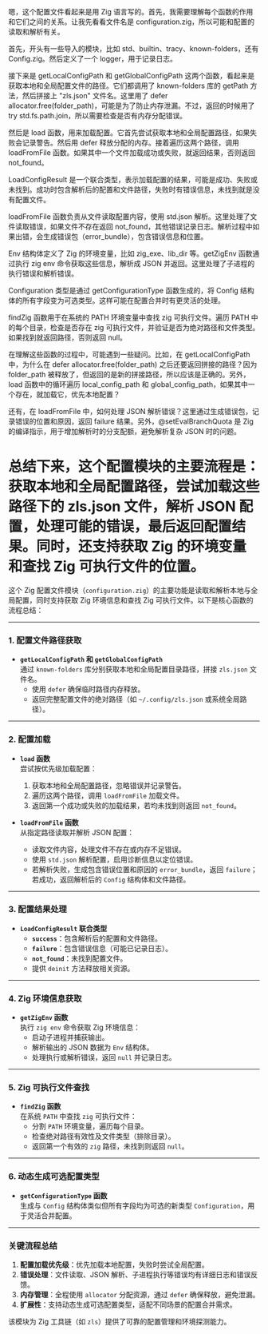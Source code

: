 嗯，这个配置文件看起来是用 Zig 语言写的。首先，我需要理解每个函数的作用和它们之间的关系。让我先看看文件名是 configuration.zig，所以可能和配置的读取和解析有关。

首先，开头有一些导入的模块，比如 std、builtin、tracy、known-folders，还有 Config.zig。然后定义了一个 logger，用于记录日志。

接下来是 getLocalConfigPath 和 getGlobalConfigPath 这两个函数，看起来是获取本地和全局配置文件的路径。它们都调用了 known-folders 库的 getPath 方法，然后拼接上 "zls.json" 文件名。这里用了 defer allocator.free(folder_path)，可能是为了防止内存泄漏。不过，返回的时候用了 try std.fs.path.join，所以需要检查是否有内存分配错误。

然后是 load 函数，用来加载配置。它首先尝试获取本地和全局配置路径，如果失败会记录警告。然后用 defer 释放分配的内存。接着遍历这两个路径，调用 loadFromFile 函数。如果其中一个文件加载成功或失败，就返回结果，否则返回 not_found。

LoadConfigResult 是一个联合类型，表示加载配置的结果，可能是成功、失败或未找到。成功时包含解析后的配置和文件路径，失败时有错误信息，未找到就是没有配置文件。

loadFromFile 函数负责从文件读取配置内容，使用 std.json 解析。这里处理了文件读取错误，如果文件不存在返回 not_found，其他错误记录日志。解析过程中如果出错，会生成错误包（error_bundle），包含错误信息和位置。

Env 结构体定义了 Zig 的环境变量，比如 zig_exe、lib_dir 等。getZigEnv 函数通过执行 zig env 命令获取这些信息，解析成 JSON 并返回。这里处理了子进程的执行错误和解析错误。

Configuration 类型是通过 getConfigurationType 函数生成的，将 Config 结构体的所有字段变为可选类型。这样可能在配置合并时有更灵活的处理。

findZig 函数用于在系统的 PATH 环境变量中查找 zig 可执行文件。遍历 PATH 中的每个目录，检查是否存在 zig 可执行文件，并验证是否为绝对路径和文件类型。如果找到就返回路径，否则返回 null。

在理解这些函数的过程中，可能遇到一些疑问。比如，在 getLocalConfigPath 中，为什么在 defer allocator.free(folder_path) 之后还要返回拼接的路径？因为 folder_path 被释放了，但返回的是新的拼接路径，所以应该是正确的。另外，load 函数中的循环遍历 local_config_path 和 global_config_path，如果其中一个存在，就加载它，优先本地配置？

还有，在 loadFromFile 中，如何处理 JSON 解析错误？这里通过生成错误包，记录错误的位置和原因，返回 failure 结果。另外，@setEvalBranchQuota 是 Zig 的编译指示，用于增加解析时的分支配额，避免解析复杂 JSON 时的问题。

总结下来，这个配置模块的主要流程是：获取本地和全局配置路径，尝试加载这些路径下的 zls.json 文件，解析 JSON 配置，处理可能的错误，最后返回配置结果。同时，还支持获取 Zig 的环境变量和查找 Zig 可执行文件的位置。
================================================
这个 Zig 配置文件模块（`configuration.zig`）的主要功能是读取和解析本地与全局配置，同时支持获取 Zig 环境信息和查找 Zig 可执行文件。以下是核心函数的流程总结：

---

### **1. 配置文件路径获取**
- **`getLocalConfigPath` 和 `getGlobalConfigPath`**  
  通过 `known-folders` 库分别获取本地和全局配置目录路径，拼接 `zls.json` 文件名。  
  - 使用 `defer` 确保临时路径内存释放。  
  - 返回完整配置文件的绝对路径（如 `~/.config/zls.json` 或系统全局路径）。

---

### **2. 配置加载**
- **`load` 函数**  
  尝试按优先级加载配置：  
  1. 获取本地和全局配置路径，忽略错误并记录警告。  
  2. 遍历这两个路径，调用 `loadFromFile` 加载文件。  
  3. 返回第一个成功或失败的加载结果，若均未找到则返回 `not_found`。

- **`loadFromFile` 函数**  
  从指定路径读取并解析 JSON 配置：  
  - 读取文件内容，处理文件不存在或内存不足错误。  
  - 使用 `std.json` 解析配置，启用诊断信息以定位错误。  
  - 若解析失败，生成包含错误位置和原因的 `error_bundle`，返回 `failure`；  
    若成功，返回解析后的 `Config` 结构体和文件路径。

---

### **3. 配置结果处理**
- **`LoadConfigResult` 联合类型**  
  - **`success`**：包含解析后的配置和文件路径。  
  - **`failure`**：包含错误信息（可能已记录日志）。  
  - **`not_found`**：未找到配置文件。  
  - 提供 `deinit` 方法释放相关资源。

---

### **4. Zig 环境信息获取**
- **`getZigEnv` 函数**  
  执行 `zig env` 命令获取 Zig 环境信息：  
  - 启动子进程并捕获输出。  
  - 解析输出的 JSON 数据为 `Env` 结构体。  
  - 处理执行或解析错误，返回 `null` 并记录日志。

---

### **5. Zig 可执行文件查找**
- **`findZig` 函数**  
  在系统 `PATH` 中查找 `zig` 可执行文件：  
  - 分割 `PATH` 环境变量，遍历每个目录。  
  - 检查绝对路径有效性及文件类型（排除目录）。  
  - 返回第一个有效的 `zig` 路径，未找到则返回 `null`。

---

### **6. 动态生成可选配置类型**
- **`getConfigurationType` 函数**  
  生成与 `Config` 结构体类似但所有字段均为可选的新类型 `Configuration`，用于灵活合并配置。

---

### **关键流程总结**
1. **配置加载优先级**：优先加载本地配置，失败时尝试全局配置。  
2. **错误处理**：文件读取、JSON 解析、子进程执行等错误均有详细日志和错误反馈。  
3. **内存管理**：全程使用 `allocator` 分配资源，通过 `defer` 确保释放，避免泄漏。  
4. **扩展性**：支持动态生成可选配置类型，适配不同场景的配置合并需求。  

该模块为 Zig 工具链（如 `zls`）提供了可靠的配置管理和环境探测能力。